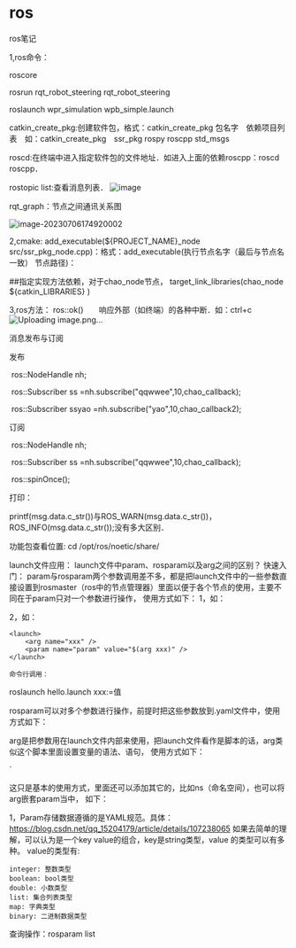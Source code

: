 # ros
ros笔记

1,ros命令：

roscore

rosrun rqt_robot_steering rqt_robot_steering

roslaunch wpr_simulation wpb_simple.launch

catkin_create_pkg:创建软件包，格式：catkin_create_pkg 包名字　依赖项目列表　如：catkin_create_pkg　ssr_pkg rospy roscpp std_msgs

roscd:在终端中进入指定软件包的文件地址．如进入上面的依赖roscpp：roscd　roscpp．

rostopic list:查看消息列表．
![image](https://github.com/1875525594/ros/assets/109819399/2b3b6459-12a2-4a87-aac2-5adeb9912062)

 
rqt_graph：节点之间通讯关系图

![image-20230706174920002](/home/gdm0/snap/typora/82/.config/Typora/typora-user-images/image-20230706174920002.png)


2,cmake:
add_executable(${PROJECT_NAME}_node src/ssr_pkg_node.cpp)：格式：add_executable(执行节点名字（最后与节点名一致） 节点路径)：

##指定实现方法依赖，对于chao_node节点，
target_link_libraries(chao_node
  ${catkin_LIBRARIES}
)



3,ros方法：
ros::ok()　　响应外部（如终端）的各种中断．如：ctrl+c
![Uploading image.png…]()


消息发布与订阅

发布

​	ros::NodeHandle nh;

​    ros::Subscriber ss =nh.subscribe("qqwwee",10,chao_callback);

​    ros::Subscriber ssyao =nh.subscribe("yao",10,chao_callback2);

订阅

​	ros::NodeHandle nh;

​	ros::Subscriber ss =nh.subscribe("qqwwee",10,chao_callback);

​	ros::spinOnce();



打印：

printf(msg.data.c_str())与ROS_WARN(msg.data.c_str())，ROS_INFO(msg.data.c_str());没有多大区别．


功能包查看位置:
cd /opt/ros/noetic/share/



launch文件应用：
launch文件中param、rosparam以及arg之间的区别？
快速入门：
param与rosparam两个参数调用差不多，都是把launch文件中的一些参数直接设置到rosmaster（ros中的节点管理器）里面以便于各个节点的使用，主要不同在于param只对一个参数进行操作，
  使用方式如下：
  1，如：
    <param name="name"   value="ture"/>
    
  2，如：
  
    <launch>
        <arg name="xxx" />
        <param name="param" value="$(arg xxx)" />
    </launch>

    命令行调用：
  roslaunch hello.launch xxx:=值

rosparam可以对多个参数进行操作，前提时把这些参数放到.yaml文件中，使用方式如下：
 <rosparam file="param.yaml" command="load"/>


arg是把参数用在launch文件内部来使用，把launch文件看作是脚本的话，arg类似这个脚本里面设置变量的语法、语句，
 使用方式如下：
 
  ` <arg name="name"  default="value" />



这只是基本的使用方式，里面还可以添加其它的，比如ns（命名空间），也可以将arg嵌套param当中，
 如下：
 
 <rosparam file="$(find xpkg)param.yaml" command="load" ns="params"/>
 <param name="name"   value="$(arg xxx)"/>


1，Param存储数据遵循的是YAML规范。具体：https://blog.csdn.net/qq_15204179/article/details/107238065
如果去简单的理解，可以认为是一个key value的组合，key是string类型，value 的类型可以有多种。
value的类型有:

    integer: 整数类型
    boolean: bool类型
    double: 小数类型
    list: 集合列表类型
    map: 字典类型
    binary: 二进制数据类型

 查询操作：rosparam list
 
 
